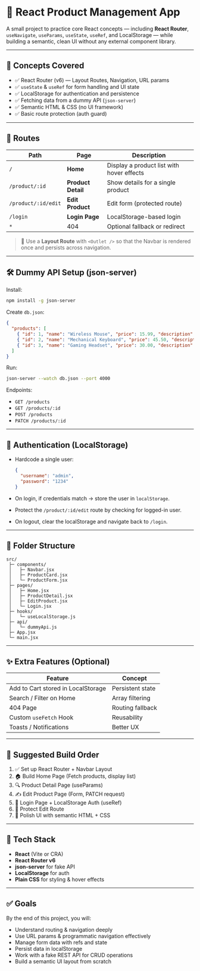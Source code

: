 # 📝 React Product Management App

A small project to practice core React concepts — including **React Router**, `useNavigate`, `useParams`, `useState`, `useRef`, and LocalStorage — while building a semantic, clean UI without any external component library.

---

## 🧠 Concepts Covered
- ✅ React Router (v6) — Layout Routes, Navigation, URL params
- ✅ `useState` & `useRef` for form handling and UI state
- ✅ LocalStorage for authentication and persistence
- ✅ Fetching data from a dummy API (`json-server`)
- ✅ Semantic HTML & CSS (no UI framework)
- ✅ Basic route protection (auth guard)

---

## 🧭 Routes

| Path | Page | Description |
|------|------|-------------|
| `/` | **Home** | Display a product list with hover effects |
| `/product/:id` | **Product Detail** | Show details for a single product |
| `/product/:id/edit` | **Edit Product** | Edit form (protected route) |
| `/login` | **Login Page** | LocalStorage-based login |
| `*` | 404 | Optional fallback or redirect |

> 📝 Use a **Layout Route** with `<Outlet />` so that the Navbar is rendered once and persists across navigation.

---

## 🛠️ Dummy API Setup (json-server)

Install:
```bash
npm install -g json-server
```

Create `db.json`:
```json
{
  "products": [
    { "id": 1, "name": "Wireless Mouse", "price": 15.99, "description": "Smooth and responsive" },
    { "id": 2, "name": "Mechanical Keyboard", "price": 45.50, "description": "Tactile and durable" },
    { "id": 3, "name": "Gaming Headset", "price": 30.00, "description": "Immersive sound" }
  ]
}
```

Run:
```bash
json-server --watch db.json --port 4000
```

Endpoints:
- `GET /products`
- `GET /products/:id`
- `POST /products`
- `PATCH /products/:id`

---

## 🔐 Authentication (LocalStorage)

- Hardcode a single user:
  ```json
  {
    "username": "admin",
    "password": "1234"
  }
  ```

- On login, if credentials match → store the user in `localStorage`.
- Protect the `/product/:id/edit` route by checking for logged-in user.
- On logout, clear the localStorage and navigate back to `/login`.

---

## 🧱 Folder Structure

```
src/
 ├─ components/
 │   ├─ Navbar.jsx
 │   ├─ ProductCard.jsx
 │   └─ ProductForm.jsx
 ├─ pages/
 │   ├─ Home.jsx
 │   ├─ ProductDetail.jsx
 │   ├─ EditProduct.jsx
 │   └─ Login.jsx
 ├─ hooks/
 │   └─ useLocalStorage.js
 ├─ api/
 │   └─ dummyApi.js
 ├─ App.jsx
 └─ main.jsx
```

---

## ✨ Extra Features (Optional)

| Feature | Concept |
|---------|---------|
| Add to Cart stored in LocalStorage | Persistent state |
| Search / Filter on Home | Array filtering |
| 404 Page | Routing fallback |
| Custom `useFetch` Hook | Reusability |
| Toasts / Notifications | Better UX |

---

## 🧠 Suggested Build Order

1. ✅ Set up React Router + Navbar Layout  
2. 🏠 Build Home Page (Fetch products, display list)  
3. 🔍 Product Detail Page (useParams)  
4. ✍️ Edit Product Page (Form, PATCH request)  
5. 🔐 Login Page + LocalStorage Auth (useRef)  
6. 🚧 Protect Edit Route  
7. 🎨 Polish UI with semantic HTML + CSS

---

## 🚀 Tech Stack
- **React** (Vite or CRA)
- **React Router v6**
- **json-server** for fake API
- **LocalStorage** for auth
- **Plain CSS** for styling & hover effects

---

## ✅ Goals
By the end of this project, you will:
- Understand routing & navigation deeply
- Use URL params & programmatic navigation effectively
- Manage form data with refs and state
- Persist data in localStorage
- Work with a fake REST API for CRUD operations
- Build a semantic UI layout from scratch